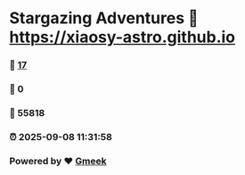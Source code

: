 # Stargazing Adventures :link: https://xiaosy-astro.github.io 
### :page_facing_up: [17](https://xiaosy-astro.github.io/tag.html) 
### :speech_balloon: 0 
### :hibiscus: 55818 
### :alarm_clock: 2025-09-08 11:31:58 
### Powered by :heart: [Gmeek](https://github.com/Meekdai/Gmeek)
